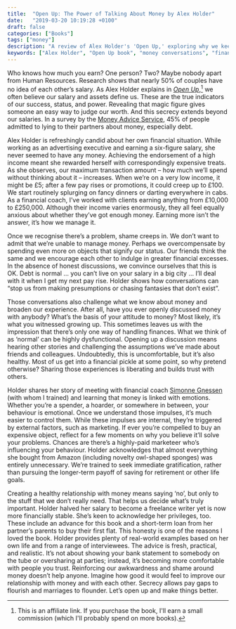 ```yaml
---
title:  "Open Up: The Power of Talking About Money by Alex Holder"
date:   "2019-03-20 10:19:28 +0100"
draft: false
categories: ["Books"]
tags: ["money"]
description: "A review of Alex Holder's 'Open Up,' exploring why we keep our finances secret and how honest money conversations can transform our relationship with spending, debt, and financial wellbeing. Discover practical advice for breaking money taboos."
keywords: ["Alex Holder", "Open Up book", "money conversations", "financial secrecy", "personal finance", "book review", "money shame", "financial coaching", "money taboos"]
---
```


Who knows how much you earn? One person? Two? Maybe nobody apart from Human Resources. Research shows that nearly 50% of couples have no idea of each other’s salary. As Alex Holder explains in [_Open Up_](https://uk.bookshop.org/a/2760/9781788161886),[^1] we often believe our salary and assets define us. These are the true indicators of our success, status, and power. Revealing that magic figure gives someone an easy way to judge our worth. And this secrecy extends beyond our salaries. In a survey by the [Money Advice Service](https://www.moneyadviceservice.org.uk/en), 45% of people admitted to lying to their partners about money, especially debt.

Alex Holder is refreshingly candid about her own financial situation. While working as an advertising executive and earning a six-figure salary, she never seemed to have any money. Achieving the endorsement of a high income meant she rewarded herself with correspondingly expensive treats. As she observes, our maximum transaction amount – how much we’ll spend without thinking about it – increases. When we’re on a very low income, it might be £5; after a few pay rises or promotions, it could creep up to £100.  We start routinely splurging on fancy dinners or darting everywhere in cabs. As a financial coach, I’ve worked with clients earning anything from £10,000 to £250,000. Although their income varies enormously, they all feel equally anxious about whether they’ve got enough money. Earning more isn’t the answer, it’s how we manage it.

Once we recognise there’s a problem, shame creeps in. We don’t want to admit that we’re unable to manage money. Perhaps we overcompensate by spending even more on objects that signify our status. Our friends think the same and we encourage each other to indulge in greater financial excesses. In the absence of honest discussions, we convince ourselves that this is OK. Debt is normal … you can’t live on your salary in a big city … I’ll deal with it when I get my next pay rise. Holder shows how conversations can “stop us from making presumptions or chasing fantasies that don’t exist”.

Those conversations also challenge what we know about money and broaden our experience. After all, have you ever openly discussed money with anybody? What’s the basis of your attitude to money? Most likely, it’s what you witnessed growing up. This sometimes leaves us with the impression that there’s only one way of handling finances. What we think of as ‘normal’ can be highly dysfunctional. Opening up a discussion means hearing other stories and challenging the assumptions we’ve made about friends and colleagues. Undoubtedly, this is uncomfortable, but it’s also healthy. Most of us get into a financial pickle at some point, so why pretend otherwise? Sharing those experiences is liberating and builds trust with others.

Holder shares her story of meeting with financial coach [Simonne Gnessen](https://www.wisemonkey.co.uk) (with whom I trained) and learning that money is linked with emotions. Whether you’re a spender, a hoarder, or somewhere in between, your behaviour is emotional. Once we understand those impulses, it’s much easier to control them. While these impulses are internal, they’re triggered by external factors, such as marketing. If ever you’re compelled to buy an expensive object, reflect for a few moments on why you believe it’ll solve your problems. Chances are there’s a highly-paid marketeer who’s influencing your behaviour. Holder acknowledges that almost everything she bought from Amazon (including novelty owl-shaped sponges) was entirely unnecessary. We’re trained to seek immediate gratification, rather than pursuing the longer-term payoff of saving for retirement or other life goals.

Creating a healthy relationship with money means saying ‘no’, but only to the stuff that we don’t really need. That helps us decide what’s truly important. Holder halved her salary to become a freelance writer yet is now more financially stable. She’s keen to acknowledge her privileges, too. These include an advance for this book and a short-term loan from her partner’s parents to buy their first flat. This honesty is one of the reasons I loved the book. Holder provides plenty of real-world examples based on her own life and from a range of interviewees. The advice is fresh, practical, and realistic. It’s not about showing your bank statement to somebody on the tube or oversharing at parties; instead, it’s becoming more comfortable with people you trust. Reinforcing our awkwardness and shame around money doesn’t help anyone. Imagine how good it would feel to improve our relationship with money and with each other. Secrecy allows pay gaps to flourish and marriages to flounder. Let’s open up and make things better.

[^1]: This is an affiliate link. If you purchase the book, I'll earn a small commission (which I'll probably spend on more books).